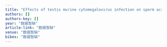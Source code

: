 ```yaml
---
title: "Effects of testis murine cytomegalovirus infection on sperm acrosome reaction and spermatic function of membrane in mice"
authors: []
authors-key: []
year: "数据暂缺"
article-link: "数据暂缺"
venue: "数据暂缺"
bibex: "数据暂缺"
---
```

